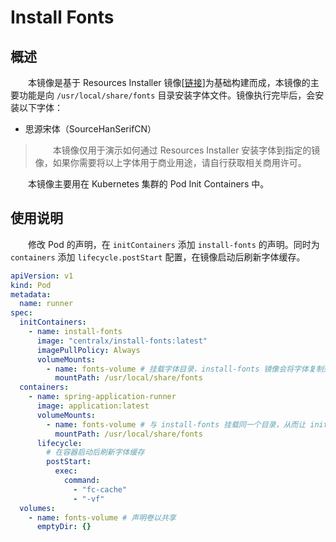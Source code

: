 # Install Fonts
## 概述
&emsp;&emsp;本镜像是基于 Resources Installer 镜像[[链接](https://hub.docker.com/r/centralx/resources-installer)]为基础构建而成，本镜像的主要功能是向 `/usr/local/share/fonts` 目录安装字体文件。镜像执行完毕后，会安装以下字体：

- 思源宋体（SourceHanSerifCN）

> &emsp;&emsp;本镜像仅用于演示如何通过 Resources Installer 安装字体到指定的镜像，如果你需要将以上字体用于商业用途，请自行获取相关商用许可。

&emsp;&emsp;本镜像主要用在 Kubernetes 集群的 Pod Init Containers 中。

## 使用说明
&emsp;&emsp;修改 Pod 的声明，在 `initContainers` 添加 `install-fonts` 的声明。同时为 `containers` 添加 `lifecycle.postStart` 配置，在镜像启动后刷新字体缓存。

```yaml
apiVersion: v1
kind: Pod
metadata:
  name: runner
spec:
  initContainers:
    - name: install-fonts
      image: "centralx/install-fonts:latest"
      imagePullPolicy: Always
      volumeMounts:
        - name: fonts-volume # 挂载字体目录，install-fonts 镜像会将字体复制到该目录下
          mountPath: /usr/local/share/fonts
  containers:
    - name: spring-application-runner
      image: application:latest
      volumeMounts: 
        - name: fonts-volume # 与 install-fonts 挂载同一个目录，从而让 init containers 安装的字体挂载到本镜像
          mountPath: /usr/local/share/fonts
      lifecycle:
        # 在容器启动后刷新字体缓存
        postStart:
          exec:
            command:
              - "fc-cache"
              - "-vf"
  volumes:
    - name: fonts-volume # 声明卷以共享
      emptyDir: {}
```